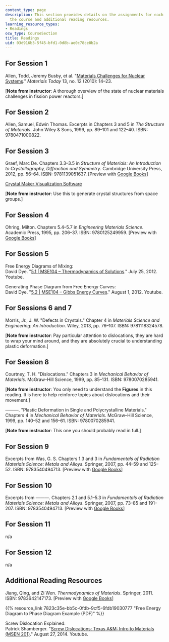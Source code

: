 ```yaml
---
content_type: page
description: This section provides details on the assignments for each session of
  the course and additional reading resources.
learning_resource_types:
- Readings
ocw_type: CourseSection
title: Readings
uid: 03d916b3-5f45-bfd1-0d8b-ae0c78ce8b2a
---
```


For Session 1
-------------

Allen, Todd, Jeremy Busby, et al. "[Materials Challenges for Nuclear Systems](http://dx.doi.org/10.1016/S1369-7021(10)70220-0)." _Materials Today_ 13, no. 12 (2010): 14–23.

\[**Note from instructor**: A thorough overview of the state of nuclear materials challenges in fission power reactors.\]

For Session 2
-------------

Allen, Samuel, Edwin Thomas. Excerpts in Chapters 3 and 5 in _The Structure of Materials_. John Wiley & Sons, 1999, pp. 89–101 and 122–40. ISBN: 9780471000822.

For Session 3
-------------

Graef, Marc De. Chapters 3.3–3.5 in _Structure of Materials: An Introduction to Crystallography, Diffraction and Symmetry_. Cambridge University Press, 2012, pp. 56–64. ISBN: 9781139051637. \[Preview with [Google Books](http://books.google.com/books?id=NMUgAwAAQBAJ&pg=PA56#v=onepage)\]

[Crystal Maker Visualization Software](http://crystalmaker.com/)

\[**Note from instructor**: Use this to generate crystal structures from space groups.\]

For Session 4
-------------

Ohring, Milton. Chapters 5.4–5.7 in _Engineering Materials Science_. Academic Press, 1995, pp. 206–37. ISBN: 9780125249959. \[Preview with [Google Books](http://books.google.com/books?id=G36o9PM8aLIC&pg=PA209#v=onepage)\]

For Session 5
-------------

Free Energy Diagrams of Mixing:  
David Dye. "[5.1 | MSE104 – Thermodynamics of Solutions](https://www.youtube.com/watch?v=SL1qwsQMp_8)." July 25, 2012. Youtube.

Generating Phase Diagram from Free Energy Curves:  
David Dye. "[5.2 | MSE104 – Gibbs Energy Curves](https://www.youtube.com/watch?v=WgWDN0K79LU)." August 1, 2012. Youtube.

For Sessions 6 and 7
--------------------

Morris, Jr., J. W. "Defects in Crystals." Chapter 4 in _Materials Science and Engineering: An Introduction_. Wiley, 2013, pp. 76–107. ISBN: 9781118324578.

\[**Note from instructor**: Pay particular attention to dislocations, they are hard to wrap your mind around, and they are absolutely crucial to understanding plastic deformation.\]

For Session 8
-------------

Courtney, T. H. "Dislocations." Chapters 3 in _Mechanical Behavior of Materials_. McGraw–Hill Science, 1999, pp. 85–131. ISBN: 9780070285941.

\[**Note from instructor**: You only need to understand the **Figures** in this reading. It is here to help reinforce topics about dislocations and their movement.\]

———. "Plastic Deformation in Single and Polycrystalline Materials." Chapters 4 in _Mechanical Behavior of Materials_. McGraw–Hill Science, 1999, pp. 140–52 and 156–61. ISBN: 9780070285941.

\[**Note from instructor**: This one you should probably read in full.\]

For Session 9
-------------

Excerpts from Was, G. S. Chapters 1.3 and 3 in _Fundamentals of Radiation Materials Science: Metals and Alloys_. Springer, 2007, pp. 44–59 and 125–52. ISBN: 9783540494713. \[Preview with [Google Books](http://books.google.com/books?id=0N06swAJI0AC&pg=PA44#v=onepage)\]

For Session 10
--------------

Excerpts from ———. Chapters 2.1 and 5.1–5.3 in _Fundamentals of Radiation Materials Science: Metals and Alloys_. Springer, 2007, pp. 73–85 and 191–207. ISBN: 9783540494713. \[Preview with [Google Books](http://books.google.com/books?id=0N06swAJI0AC&pg=PA73#v=onepage)\]

For Session 11
--------------

n/a

For Session 12
--------------

n/a

Additional Reading Resources
----------------------------

Jiang, Qing, and Zi Wen. _Thermodynamics of Materials_. Springer, 2011. ISBN: 9783642147173. \[Preview with [Google Books](http://books.google.com/books?id=3TfJOP2kd6YC&printsec=frontcover)\]

{{% resource_link 7823c35e-bb5c-0fdb-9cf5-6fdb19030777 "Free Energy Diagram to Phase Diagram Example (PDF)" %}}

Screw Dislocation Explained:  
Patrick Shamberger. "[Screw Dislocations: Texas A&M: Intro to Materials (MSEN 201)](https://www.youtube.com/watch?v=TxJOP3hA6To)." August 27, 2014. Youtube.
